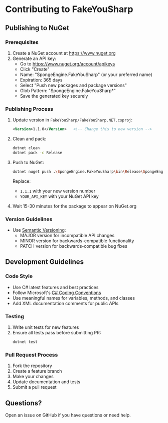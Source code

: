 # Contributing to FakeYouSharp

## Publishing to NuGet

### Prerequisites
1. Create a NuGet account at https://www.nuget.org
2. Generate an API key:
   - Go to https://www.nuget.org/account/apikeys
   - Click "Create"
   - Name: "SpongeEngine.FakeYouSharp" (or your preferred name)
   - Expiration: 365 days
   - Select "Push new packages and package versions"
   - Glob Pattern: "SpongeEngine.FakeYouSharp*"
   - Save the generated key securely

### Publishing Process
1. Update version in `FakeYouSharp/FakeYouSharp.NET.csproj`:
   ```xml
   <Version>1.1.0</Version>   <!-- Change this to new version -->
   ```

2. Clean and pack:
   ```bash
   dotnet clean
   dotnet pack -c Release
   ```

3. Push to NuGet:
   ```bash
   dotnet nuget push .\SpongeEngine.FakeYouSharp\bin\Release\SpongeEngine.FakeYouSharp.1.1.1.nupkg --api-key YOUR_API_KEY --source https://api.nuget.org/v3/index.json
   ```
   Replace:
   - `1.1.1` with your new version number
   - `YOUR_API_KEY` with your NuGet API key

4. Wait 15-30 minutes for the package to appear on NuGet.org

### Version Guidelines
- Use [Semantic Versioning](https://semver.org/):
  - MAJOR version for incompatible API changes
  - MINOR version for backwards-compatible functionality
  - PATCH version for backwards-compatible bug fixes

## Development Guidelines

### Code Style
- Use C# latest features and best practices
- Follow Microsoft's [C# Coding Conventions](https://docs.microsoft.com/en-us/dotnet/csharp/fundamentals/coding-style/coding-conventions)
- Use meaningful names for variables, methods, and classes
- Add XML documentation comments for public APIs

### Testing
1. Write unit tests for new features
2. Ensure all tests pass before submitting PR:
   ```bash
   dotnet test
   ```

### Pull Request Process
1. Fork the repository
2. Create a feature branch
3. Make your changes
4. Update documentation and tests
5. Submit a pull request

## Questions?
Open an issue on GitHub if you have questions or need help.
